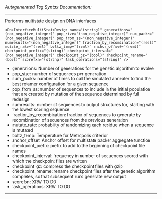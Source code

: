 _Autogenerated Tag Syntax Documentation:_

---
Performs multistate design on DNA interfaces

```
<DnaInterfaceMultiStateDesign name="(string)" generations="(non_negative_integer)" pop_size="(non_negative_integer)" num_packs="(non_negative_integer)" pop_from_ss="(non_negative_integer)" numresults="(non_negative_integer)" fraction_by_recombination="(real)" mutate_rate="(real)" boltz_temp="(real)" anchor_offset="(real)" checkpoint_prefix="(string)" checkpoint_interval="(non_negative_integer)" checkpoint_gz="(bool)" checkpoint_rename="(bool)" scorefxn="(string)" task_operations="(string)" />
```

-   generations: Number of generations for the genetic algorithm to evolve
-   pop_size: number of sequences per generation
-   num_packs: number of times to call the simulated annealer to find the best rotamer configuration for a given sequence
-   pop_from_ss: number of sequences to include in the initial population that are created by mutation of the sequence determined by full redesign
-   numresults: number of sequences to output structures for, starting with the lowest scoring sequence
-   fraction_by_recombination: fraction of sequences to generate by recombination of sequences from the previous generation
-   mutate_rate: probability of randomizing each residue when a sequence is mutated
-   boltz_temp: Temperature for Metropolis criterion
-   anchor_offset: Anchor offset for multistate packer aggregate function
-   checkpoint_prefix: prefix to add to the beginning of checkpoint file names
-   checkpoint_interval: frequency in number of sequences scored with which the checkpoint files are written
-   checkpoint_gz: compress the checkpoint files with gzip
-   checkpoint_rename: rename checkpoint files after the genetic algorithm completes, so that subsequent runs generate new output
-   scorefxn: XRW TO DO
-   task_operations: XRW TO DO

---
